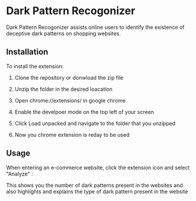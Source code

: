 # Dark Pattern Recogonizer

Dark Pattern Recogonizer assists online users to identify the existence of deceptive dark patterns on shopping websites.

## Installation
To install the extension:

1. Clone the repository or donwload the zip file 

2. Unzip the folder in the desired loacation

3. Open chrome://extensions/ in google chrome

4. Enable the develpoer mode on the top left of your screen

5. Click Load unpacked and navigate to the folder that you unzipped

6. Now you chrome extension is reday to be used

## Usage
When entering an e-commerce website, click the extension icon and select "Analyze" :

This shows you the number of dark patterns present in the websites and also highlights and explains the type of dark pattern present in the website



